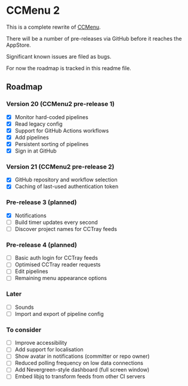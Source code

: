 # CCMenu 2

This is a complete rewrite of [CCMenu](https://github.com/erikdoe/ccmenu).

There will be a number of pre-releases via GitHub before it reaches the AppStore.

Significant known issues are filed as bugs.

For now the roadmap is tracked in this readme file.


## Roadmap

### Version 20 (CCMenu2 pre-release 1)

- [X] Monitor hard-coded pipelines
- [X] Read legacy config
- [X] Support for GitHub Actions workflows
- [X] Add pipelines 
- [X] Persistent sorting of pipelines
- [X] Sign in at GitHub

### Version 21 (CCMenu2 pre-release 2)

- [X] GitHub repository and workflow selection
- [X] Caching of last-used authentication token

### Pre-release 3 (planned)

- [X] Notifications
- [ ] Build timer updates every second
- [ ] Discover project names for CCTray feeds

### Pre-release 4 (planned)

- [ ] Basic auth login for CCTray feeds
- [ ] Optimised CCTray reader requests
- [ ] Edit pipelines
- [ ] Remaining menu appearance options

### Later

- [ ] Sounds
- [ ] Import and export of pipeline config

### To consider

- [ ] Improve accessibility
- [ ] Add support for localisation
- [ ] Show avatar in notifications (committer or repo owner) 
- [ ] Reduced polling frequency on low data connections
- [ ] Add Nevergreen-style dashboard (full screen window)
- [ ] Embed libjq to transform feeds from other CI servers
